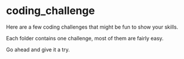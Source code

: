 # coding_challenge
Here are a few coding challenges that might be fun to show your skills. 

Each folder contains one challenge, most of them are fairly easy. 

Go ahead and give it a try. 
